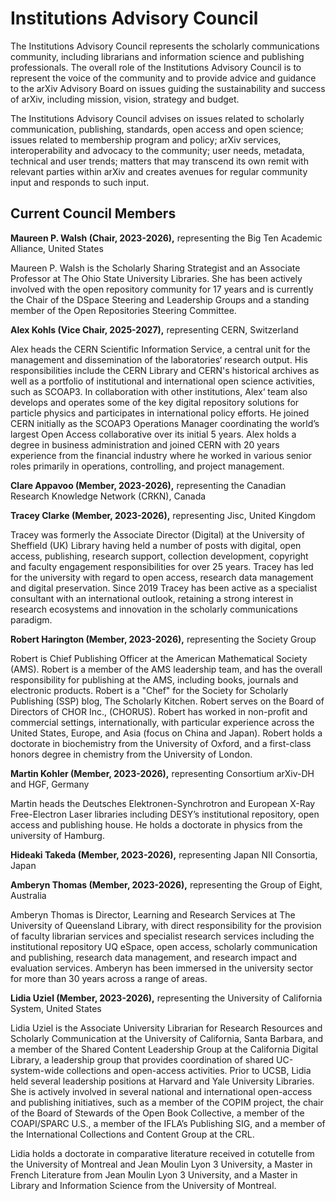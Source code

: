 # Institutions Advisory Council

The Institutions Advisory Council represents the scholarly communications community, 
including librarians and information science and publishing professionals. The overall 
role of the Institutions Advisory Council is to represent the voice of the community and to 
provide advice and guidance to the arXiv Advisory Board on issues guiding the 
sustainability and success of arXiv, including mission, vision, strategy and budget. 


The Institutions Advisory Council advises on issues related to scholarly communication, 
publishing, standards, open access and open science; issues related to membership 
program and policy; arXiv services, interoperability and advocacy to the community; user 
needs, metadata, technical and user trends; matters that may transcend its own remit 
with relevant parties within arXiv and creates avenues for regular community input and 
responds to such input. 




## Current Council Members 

**Maureen P. Walsh (Chair, 2023-2026),** representing the Big Ten Academic Alliance, United States

Maureen P. Walsh is the Scholarly Sharing Strategist and an Associate Professor at The Ohio State University Libraries. She has been actively involved with the open repository community for 17 years and is currently the Chair of the DSpace Steering and Leadership Groups and a standing member of the Open Repositories Steering Committee.

**Alex Kohls (Vice Chair, 2025-2027),** representing CERN, Switzerland

Alex heads the CERN Scientific Information Service, a central unit for the management and dissemination of the laboratories‘ research output. His responsibilities include the CERN Library and CERN's historical archives as well as a portfolio of institutional and international open science activities, such as SCOAP3. In collaboration with other institutions, Alex‘ team also develops and operates some of the key digital repository solutions for particle physics and participates in international policy efforts. He joined CERN initially as the SCOAP3 Operations Manager coordinating the world’s largest Open Access collaborative over its initial 5 years. 
Alex holds a degree in business administration and joined CERN with 20 years experience from the financial industry where he worked in various senior roles primarily in operations, controlling, and project management.

**Clare Appavoo (Member, 2023-2026),** representing the Canadian Research Knowledge Network (CRKN), Canada

**Tracey Clarke (Member, 2023-2026),** representing Jisc, United Kingdom

Tracey was formerly the Associate Director (Digital) at the University of Sheffield (UK) Library having held a number of posts with digital, open access, publishing, research support, collection development, copyright and faculty engagement responsibilities for over 25 years. Tracey has led for the university with regard to open access, research data management and digital preservation. Since 2019 Tracey has been active as a specialist consultant with an international outlook, retaining a strong interest in research ecosystems and innovation in the scholarly communications paradigm.


**Robert Harington (Member, 2023-2026),** representing the Society Group

Robert is Chief Publishing Officer at the American Mathematical Society (AMS).
Robert is a member of the AMS leadership team, and has the overall responsibility for publishing at the AMS, including books, journals and electronic products. Robert is a "Chef" for the Society for Scholarly Publishing (SSP) blog, The Scholarly Kitchen. Robert serves on the Board of Directors of CHOR Inc., (CHORUS). Robert has worked in non-profit and commercial settings, internationally, with particular experience across the United States, Europe, and Asia (focus on China and Japan). Robert holds a doctorate in biochemistry from the University of Oxford, and a first-class honors degree in chemistry from the University of London.

**Martin Kohler (Member, 2023-2026),** representing Consortium arXiv-DH and HGF, Germany

Martin heads the Deutsches Elektronen-Synchrotron and European X-Ray Free-Electron Laser libraries including DESY’s institutional repository, open access and publishing house. He holds a doctorate in physics from the university of Hamburg.

**Hideaki Takeda (Member, 2023-2026),** representing Japan NII Consortia, Japan

**Amberyn Thomas (Member, 2023-2026),** representing the Group of Eight, Australia

Amberyn Thomas is Director, Learning and Research Services at The University of Queensland Library, with direct responsibility for the provision of faculty librarian services and specialist research services including the institutional repository UQ eSpace, open access, scholarly communication and publishing, research data management, and research impact and evaluation services. Amberyn has been immersed in the university sector for more than 30 years across a range of areas.

**Lidia Uziel (Member, 2023-2026),** representing the University of California System, United States

Lidia Uziel is the Associate University Librarian for Research Resources and Scholarly Communication at the University of California, Santa Barbara, and a member of the Shared Content Leadership Group at the California Digital Library, a leadership group that provides coordination of shared UC-system-wide collections and open-access activities. Prior to UCSB, Lidia held several leadership positions at Harvard and Yale University Libraries.  She is actively involved in several national and international open-access and publishing initiatives, such as a member of the COPIM project, the chair of the Board of Stewards of the Open Book Collective, a member of the COAPI/SPARC U.S., a member of the IFLA’s Publishing SIG, and a member of the International Collections and Content Group at the CRL.


Lidia holds a doctorate in comparative literature received in cotutelle from the University of Montreal and Jean Moulin Lyon 3 University, a Master in French Literature from Jean Moulin Lyon 3 University, and a Master in Library and Information Science from the University of Montreal.   



